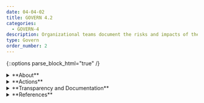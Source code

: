 ```yaml
---
date: 04-04-02
title: GOVERN 4.2
categories:
  - GOVERN-4
description: Organizational teams document the risks and impacts of the technology they design, develop, or deploy and communicate about these impacts more broadly.
type: Govern
order_number: 2
---
```

{::options parse_block_html="true" /}


<details>
<summary markdown="span">**About**</summary>
<br>
Impact assessments are an approach for driving responsible and ethical technology development practices. And, within a specific use case, these assessments can provide a high-level structure for organizations to frame risks of a given algorithm or deployment. Impact assessments can also serve as a mechanism for organizations to articulate risks and generate documentation for mitigation and oversight activities when harms do arise. 

Impact assessments should be applied at the beginning of a process but also iteratively and regularly since goals and outcomes can evolve over time. It is also important to consider conflicts of interest, or undue influence, related to the organizational team being assessed.

</details>

<details>
<summary markdown="span">**Actions**</summary>
* Establish impact assessment policies and processes for AI systems used by the organization.
* Verify that impact assessment policies are appropriate to evaluate the potential negative impact of a system and how quickly a system changes, and that assessments are applied on a regular basis.
* Utilize impact assessments to inform broader evaluations of AI system risk.

</details>

<details>
<summary markdown="span">**Transparency and Documentation**</summary>
<br>
**Organizations can document the following:**
- How has the entity identified and mitigated potential impacts of bias in the data, including inequitable or discriminatory outcomes?
- How has the entity documented the AI system’s data provenance, including sources, origins, transformations, augmentations, labels, dependencies, constraints, and metadata?
- To what extent has the entity clearly defined technical specifications and requirements for the AI system?
- To what extent has the entity documented the AI system’s development, testing methodology, metrics, and performance outcomes?
- Have you documented and explained that machine errors may differ from human errors?

**AI Transparency Resources:**
- GAO-21-519SP: AI Accountability Framework for Federal Agencies & Other Entities, [URL](https://www.gao.gov/products/gao-21-519sp).
- Datasheets for Datasets, [URL](http://arxiv.org/abs/1803.09010).

</details>

<details>
<summary markdown="span">**References**</summary>
<br>
H.R. 2231, 116th Cong. (2019). [URL](https://www.congress.gov/bill/116th-congress/house-bill/2231/text)

BSA The Software Alliance (2021) Confronting Bias: BSA’s Framework to Build Trust in AI. [URL](https://www.bsa.org/reports/confronting-bias-bsas-framework-to-build-trust-in-ai)

David Wright, “Making Privacy Impact Assessments More Effective." The Information Society 29, 2013. [URL](https://iapp.org/media/pdf/knowledge_center/Making_PIA__more_effective.pdf)

E. Moss, E. Watkins, R. Singh, M. Elish, and J. Metcalf, “Assembling Accountability: Algorithmic Impact Assessment for the Public Interest”. [URL](https://datasociety.net/library/assembling-accountability-algorithmic-impact-assessment-for-the-public-interest/)

M. Kop, “AI Impact Assessment & Code of Conduct,” Futurium, May 2019. [URL](https://futurium.ec.europa.eu/en/european-ai-alliance/best-practices/ai-impact-assessment-code-conduct)

D. Reisman, J. Schultz, K. Crawford, and M. Whittaker, “Algorithmic Impact Assessments: A Practical Framework For Public Agency Accountability,” AI Now, Apr. 2018. [URL](https://ainowinstitute.org/aiareport2018.pdf)

A. D. Selbst, “An Institutional View Of Algorithmic Impact Assessments,” Harvard Journal of Law & Technology, vol. 35, no. 1, 2021

Ada Lovelace Institute. 2022. Algorithmic Impact Assessment: A Case Study in Healthcare. Accessed July 14, 2022. [URL](https://www.adalovelaceinstitute.org/report/algorithmic-impact-assessment-case-study-healthcare/)

Kathy Baxter, AI Ethics Maturity Model, Salesforce [URL](https://www.salesforceairesearch.com/static/ethics/EthicalAIMaturityModel.pdf)


</details>
